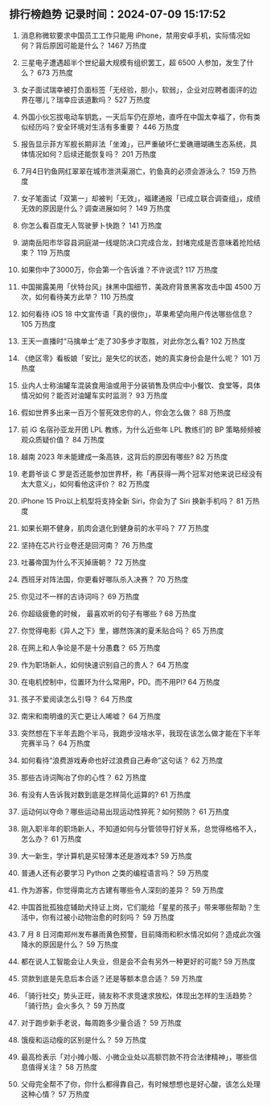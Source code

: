 
## 排行榜趋势 记录时间：2024-07-09 15:17:52
  
  1. 消息称微软要求中国员工工作只能用 iPhone，禁用安卓手机，实际情况如何？背后原因可能是什么？ 1467 万热度
    
  2. 三星电子遭遇超半个世纪最大规模有组织罢工，超 6500 人参加，发生了什么？ 673 万热度
    
  3. 女子面试瑞幸被打负面标签「无经验，胆小，软弱」，企业对应聘者面评的边界在哪儿？瑞幸应该道歉吗？ 527 万热度
    
  4. 外国小伙忘拔电动车钥匙，一天后车仍在原地，直呼在中国太幸福了，你有类似经历吗？安全环境对生活有多重要？ 446 万热度
    
  5. 报告显示菲方军舰长期非法「坐滩」，已严重破坏仁爱礁珊瑚礁生态系统，具体情况如何？后续还能恢复吗？ 201 万热度
    
  6. 7月4日钓鱼网红翠翠在城市泄洪渠溺亡，钓鱼真的必须会游泳么？ 159 万热度
    
  7. 女子笔面试「双第一」却被判「无效」，福建通报「已成立联合调查组」，成绩无效的原因是什么？调查进展如何？ 149 万热度
    
  8. 你怎么看百度无人驾驶萝卜快跑？ 141 万热度
    
  9. 湖南岳阳市华容县洞庭湖一线堤防决口完成合龙，封堵完成是否意味着抢险结束？ 119 万热度
    
  10. 如果你中了3000万，你会第一个告诉谁？不许说谎? 117 万热度
    
  11. 中国揭露美用「伏特台风」抹黑中国细节，美政府背景黑客攻击中国 4500 万次，如何看待美方此举？ 110 万热度
    
  12. 如何看待 iOS 18 中文宣传语「真的很你」，苹果希望向用户传达哪些信息？ 105 万热度
    
  13. 王天一直播时“马擒单士”走了30多步才取胜，对此你怎么看? 102 万热度
    
  14. 《绝区零》看板娘「安比」是失忆的状态，她的真实身份会是什么呢？ 101 万热度
    
  15. 业内人士称油罐车混装食用油或用于分装销售及供应中小餐饮、食堂等，具体情况如何？能否对油罐车实时监测？ 93 万热度
    
  16. 假如世界多出来一百万个誓死效忠你的人，你会怎么做？ 88 万热度
    
  17. 前 iG 名宿孙亚龙开团 LPL 教练，为什么近些年 LPL 教练们的 BP 策略频频被观众质疑价值？ 84 万热度
    
  18. 越南 2023 年未能建成一条高铁，这背后的原因有哪些? 82 万热度
    
  19. 老爵爷谈 C 罗是否还能参加世界杯，称「再获得一两个冠军对他来说已经没有太大意义」，如何看他这评价？ 82 万热度
    
  20. iPhone 15 Pro以上机型将支持全新 Siri，你会为了 Siri 换新手机吗？ 81 万热度
    
  21. 如果长期不健身，肌肉会退化到健身前的水平吗？ 77 万热度
    
  22. 坚持在芯片行业卷还是回河南？ 76 万热度
    
  23. 吐蕃帝国为什么不灭掉唐朝？ 72 万热度
    
  24. 西班牙对阵法国，你更看好哪队杀入决赛？ 70 万热度
    
  25. 你见过不一样的古诗词吗？ 69 万热度
    
  26. 你超级疲惫的时候， 最喜欢听的句子有哪些 ? 68 万热度
    
  27. 你觉得电影《异人之下》里，娜然饰演的夏禾贴合吗？ 65 万热度
    
  28. 在网上和人争论是不是十分愚蠢？ 65 万热度
    
  29. 作为职场新人，如何快速识别自己的贵人？ 64 万热度
    
  30. 在电机控制中，位置环为什么常用P，PD。而不用PI? 64 万热度
    
  31. 孩子不爱阅读怎么引导？ 64 万热度
    
  32. 南宋和南明谁的灭亡更让人唏嘘？ 64 万热度
    
  33. 突然想在下半年去跑个半马，我跑步没啥水平，我现在该怎么做才能在下半年完赛半马？ 64 万热度
    
  34. 如何看待“浪费游戏寿命也好过浪费自己寿命”这句话？ 62 万热度
    
  35. 那些古诗词陶冶了你的心性？ 62 万热度
    
  36. 有没有人告诉我对数到底是怎样简化运算的? 61 万热度
    
  37. 运动何以夺命？哪些运动易出现运动性猝死？如何预防？ 61 万热度
    
  38. 刚入职半年的职场新人，不知道如何与分管领导打好关系，总觉得格格不入，怎么办？ 61 万热度
    
  39. 大一新生，学计算机是买轻薄本还是游戏本? 59 万热度
    
  40. 普通人还有必要学习 Python 之类的编程语言吗？ 59 万热度
    
  41. 作为游客，你觉得南北方古建有哪些令人深刻的差异？ 59 万热度
    
  42. 中国首批孤独症辅助犬持证上岗，它们能给「星星的孩子」带来哪些帮助？生活中，你有过被小动物治愈的时刻吗？ 59 万热度
    
  43. 7 月 8 日河南郑州发布暴雨黄色预警，目前降雨和积水情况如何？造成此次强降水的原因是什么？ 59 万热度
    
  44. 都在说人工智能会让人失业，但是会不会有另外一种更好的可能? 59 万热度
    
  45. 贷款到底是先息后本合适？还是等额本息合适？ 59 万热度
    
  46. 「骑行社交」势头正旺，骑友称不求竞速求放松，体现出怎样的生活趋势？「骑行热」会火多久？ 59 万热度
    
  47. 对于跑步新手老说，每周跑多少量合适？ 59 万热度
    
  48. 饿瘦和运动瘦的区别是什么？ 59 万热度
    
  49. 最高检表示「对小摊小贩、小微企业处以高额罚款不符合法律精神」，哪些信息值得关注？ 58 万热度
    
  50. 父母完全帮不了你，你什么都得靠自己，有时候想想也是好心酸，该怎么处理这种心情？ 57 万热度
    